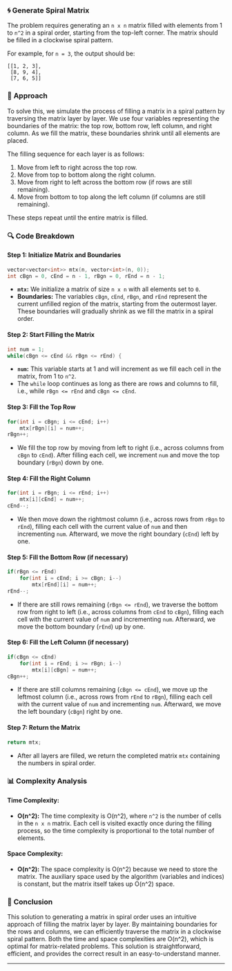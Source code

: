 ### 🌀 **Generate Spiral Matrix**

The problem requires generating an `n x n` matrix filled with elements from 1 to `n^2` in a spiral order, starting from the top-left corner. The matrix should be filled in a clockwise spiral pattern.

For example, for `n = 3`, the output should be:
```
[[1, 2, 3],
 [8, 9, 4],
 [7, 6, 5]]
```

### 🧠 **Approach**

To solve this, we simulate the process of filling a matrix in a spiral pattern by traversing the matrix layer by layer. We use four variables representing the boundaries of the matrix: the top row, bottom row, left column, and right column. As we fill the matrix, these boundaries shrink until all elements are placed.

The filling sequence for each layer is as follows:
1. Move from left to right across the top row.
2. Move from top to bottom along the right column.
3. Move from right to left across the bottom row (if rows are still remaining).
4. Move from bottom to top along the left column (if columns are still remaining).

These steps repeat until the entire matrix is filled.

### 🔍 **Code Breakdown**

#### Step 1: Initialize Matrix and Boundaries

```cpp
vector<vector<int>> mtx(n, vector<int>(n, 0));
int cBgn = 0, cEnd = n - 1, rBgn = 0, rEnd = n - 1;
```

- **`mtx`:** We initialize a matrix of size `n x n` with all elements set to `0`.
- **Boundaries:** The variables `cBgn`, `cEnd`, `rBgn`, and `rEnd` represent the current unfilled region of the matrix, starting from the outermost layer. These boundaries will gradually shrink as we fill the matrix in a spiral order.

#### Step 2: Start Filling the Matrix

```cpp
int num = 1;
while(cBgn <= cEnd && rBgn <= rEnd) {
```

- **`num`:** This variable starts at 1 and will increment as we fill each cell in the matrix, from 1 to `n^2`.
- The `while` loop continues as long as there are rows and columns to fill, i.e., while `rBgn <= rEnd` and `cBgn <= cEnd`.

#### Step 3: Fill the Top Row

```cpp
for(int i = cBgn; i <= cEnd; i++)
    mtx[rBgn][i] = num++;
rBgn++;
```

- We fill the top row by moving from left to right (i.e., across columns from `cBgn` to `cEnd`). After filling each cell, we increment `num` and move the top boundary (`rBgn`) down by one.

#### Step 4: Fill the Right Column

```cpp
for(int i = rBgn; i <= rEnd; i++)
    mtx[i][cEnd] = num++;
cEnd--;
```

- We then move down the rightmost column (i.e., across rows from `rBgn` to `rEnd`), filling each cell with the current value of `num` and then incrementing `num`. Afterward, we move the right boundary (`cEnd`) left by one.

#### Step 5: Fill the Bottom Row (if necessary)

```cpp
if(rBgn <= rEnd)
    for(int i = cEnd; i >= cBgn; i--)
        mtx[rEnd][i] = num++;
rEnd--;
```

- If there are still rows remaining (`rBgn <= rEnd`), we traverse the bottom row from right to left (i.e., across columns from `cEnd` to `cBgn`), filling each cell with the current value of `num` and incrementing `num`. Afterward, we move the bottom boundary (`rEnd`) up by one.

#### Step 6: Fill the Left Column (if necessary)

```cpp
if(cBgn <= cEnd)
    for(int i = rEnd; i >= rBgn; i--)
        mtx[i][cBgn] = num++;
cBgn++;
```

- If there are still columns remaining (`cBgn <= cEnd`), we move up the leftmost column (i.e., across rows from `rEnd` to `rBgn`), filling each cell with the current value of `num` and incrementing `num`. Afterward, we move the left boundary (`cBgn`) right by one.

#### Step 7: Return the Matrix

```cpp
return mtx;
```

- After all layers are filled, we return the completed matrix `mtx` containing the numbers in spiral order.

### 📊 **Complexity Analysis**

#### Time Complexity:
- **O(n^2):** The time complexity is O(n^2), where `n^2` is the number of cells in the `n x n` matrix. Each cell is visited exactly once during the filling process, so the time complexity is proportional to the total number of elements.

#### Space Complexity:
- **O(n^2):** The space complexity is O(n^2) because we need to store the matrix. The auxiliary space used by the algorithm (variables and indices) is constant, but the matrix itself takes up O(n^2) space.

### 🌟 **Conclusion**

This solution to generating a matrix in spiral order uses an intuitive approach of filling the matrix layer by layer. By maintaining boundaries for the rows and columns, we can efficiently traverse the matrix in a clockwise spiral pattern. Both the time and space complexities are O(n^2), which is optimal for matrix-related problems. This solution is straightforward, efficient, and provides the correct result in an easy-to-understand manner.

---